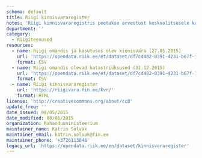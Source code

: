 ```yaml
---
schema: default
title: Riigi kinnisvararegister
notes: 'Riigi kinnisvararegistris peetakse arvestust keskvalitsusele kuuluva või tema poolt kasutatava kinnisvara üle. Õiguslik tähendus on riigivara valitseja ja volitatud asutuse määramise andmetel. Põhimäärus: https://www.riigiteataja.ee/akt/128122010002.'
department: ''
category:
  - Riigiteenused
resources:
  - name: Riigi omandis ja kasutuses olev kinnisvara (27.05.2015)
    url: 'https://opendata.riik.ee/et/dataset/df7cd482-0391-4231-b67f-1efd7c4e8a43/resource/8121cbff-f1ff-4d09-954a-aac829a55d32/download/varadeloend.csv'
    format: CSV
  - name: Riigi omandis olevad katastriüksused (31.12.2015)
    url: 'https://opendata.riik.ee/et/dataset/df7cd482-0391-4231-b67f-1efd7c4e8a43/resource/42d31566-5ebf-4232-b853-b939b848e33d/download/kvrmaad20151231utf8.csv'
    format: CSV
  - name: Riigi kinnisvararegister
    url: 'https://riigivara.fin.ee/kvr/'
    format: HTML
license: 'http://creativecommons.org/about/cc0'
update_freq: ''
date_issued: 08/05/2015
date_modified: 08/05/2015
organization: Rahandusministeerium
maintainer_name: Katrin Solvak
maintainer_email: katrin.solvak@fin.ee
maintainer_phone: '+3726113046'
legacy_url: 'https://opendata.riik.ee/en/dataset/kinnisvararegister'
---
```

